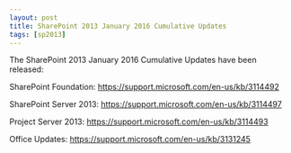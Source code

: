 ```yaml
---
layout: post
title: SharePoint 2013 January 2016 Cumulative Updates
tags: [sp2013]
---
```


The SharePoint 2013 January 2016 Cumulative Updates have been released:

SharePoint Foundation: <https://support.microsoft.com/en-us/kb/3114492>

SharePoint Server 2013: <https://support.microsoft.com/en-us/kb/3114497>

Project Server 2013: <https://support.microsoft.com/en-us/kb/3114493>

Office Updates: <https://support.microsoft.com/en-us/kb/3131245>
